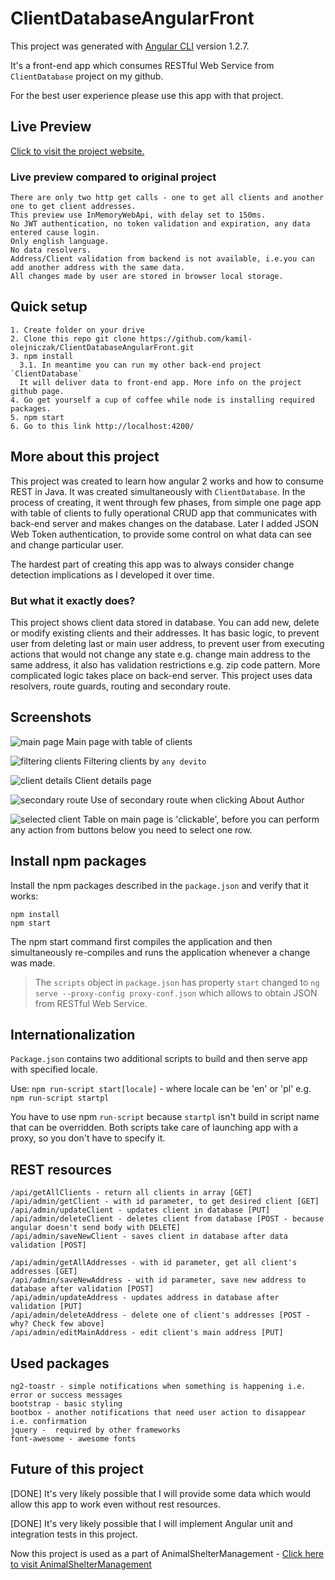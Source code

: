 # ClientDatabaseAngularFront

This project was generated with [Angular CLI](https://github.com/angular/angular-cli) version 1.2.7.

It's a front-end app which consumes RESTful Web Service from `ClientDatabase` project on my github. 

For the best user experience please use this app with that project.

## Live Preview

<p><a href="https://kamil-olejniczak.github.io/ClientDatabaseAngularFront/" target="_blank">
Click to visit the project website.</a></p>

### Live preview compared to original project

```
There are only two http get calls - one to get all clients and another one to get client addresses.
This preview use InMemoryWebApi, with delay set to 150ms.
No JWT authentication, no token validation and expiration, any data entered cause login.
Only english language.
No data resolvers.
Address/Client validation from backend is not available, i.e.you can add another address with the same data.
All changes made by user are stored in browser local storage.
```

## Quick setup

```
1. Create folder on your drive
2. Clone this repo git clone https://github.com/kamil-olejniczak/ClientDatabaseAngularFront.git
3. npm install
  3.1. In meantime you can run my other back-end project `ClientDatabase` 
  It will deliver data to front-end app. More info on the project github page.
4. Go get yourself a cup of coffee while node is installing required packages.
5. npm start
6. Go to this link http://localhost:4200/
```

## More about this project

This project was created to learn how angular 2 works and how to consume REST in Java.
It was created simultaneously with `ClientDatabase`.
In the process of creating, it went through few phases, from simple one page app with table of clients to fully operational CRUD app that communicates with back-end server and makes changes on the database. Later I added JSON Web Token authentication, to provide some control on what data can see and change particular user. 

The hardest part of creating this app was to always consider change detection implications as I developed it over time.

### But what it exactly does?

This project shows client data stored in database. You can add new, delete or modify existing clients and their addresses. It has basic logic, to prevent user from deleting last or main user address, to prevent user from executing actions that would not change any state e.g. change main address to the same address, it also has validation restrictions e.g. zip code pattern. More complicated logic takes place on back-end server. This project uses data resolvers, route guards, routing and secondary route.

## Screenshots

![main page](https://github.com/kamil-olejniczak/ClientDatabaseAngularFront/blob/screenshots/main_page.png "Main page with table of clients")
Main page with table of clients

![filtering clients](https://github.com/kamil-olejniczak/ClientDatabaseAngularFront/blob/screenshots/filter_applied.png "Filtering clients by <any devito>")
Filtering clients by `any devito`

![client details](https://github.com/kamil-olejniczak/ClientDatabaseAngularFront/blob/screenshots/client_details.png "Client details page")
Client details page

![secondary route](https://github.com/kamil-olejniczak/ClientDatabaseAngularFront/blob/screenshots/secondary_route.png "Use of secondary route when clicking About Author")
Use of secondary route when clicking About Author

![selected client](https://github.com/kamil-olejniczak/ClientDatabaseAngularFront/blob/screenshots/selected_row.png "Selected row with client data")
Table on main page is 'clickable', before you can perform any action from buttons below you need to select
one row.

## Install npm packages

Install the npm packages described in the `package.json` and verify that it works:

```
npm install
npm start
```
The npm start command first compiles the application and then simultaneously re-compiles and runs the application whenever a change was made.

> The `scripts` object in `package.json` has property `start` changed to `ng serve --proxy-config proxy-conf.json` which allows to obtain JSON from RESTful Web Service.

## Internationalization

`Package.json` contains two additional scripts to build and then serve app with specified locale.

Use:
`npm run-script start[locale]` - where locale can be 'en' or 'pl' e.g. `npm run-script startpl`

You have to use npm `run-script` because `startpl` isn't build in script name that can be overridden. Both scripts take care of launching app with a proxy, so you don't have to specify it. 

## REST resources

```
/api/getAllClients - return all clients in array [GET]
/api/admin/getClient - with id parameter, to get desired client [GET]
/api/admin/updateClient - updates client in database [PUT]
/api/admin/deleteClient - deletes client from database [POST - because angular doesn't send body with DELETE]
/api/admin/saveNewClient - saves client in database after data validation [POST]

/api/admin/getAllAddresses - with id parameter, get all client's addresses [GET]
/api/admin/saveNewAddress - with id parameter, save new address to database after validation [POST]
/api/admin/updateAddress - updates address in database after validation [PUT]
/api/admin/deleteAddress - delete one of client's addresses [POST - why? Check few above]
/api/admin/editMainAddress - edit client's main address [PUT]
```

## Used packages

```
ng2-toastr - simple notifications when something is happening i.e. error or success messages
bootstrap - basic styling
bootbox - another notifications that need user action to disappear i.e. confirmation
jquery -  required by other frameworks
font-awesome - awesome fonts
```

## Future of this project

[DONE] It's very likely possible that I will provide some data which would allow this app to work even without rest resources.

[DONE] It's very likely possible that I will implement Angular unit and integration tests in this project.

<p>Now this project is used as a part of AnimalShelterManagement - <a href="https://github.com/kamil-olejniczak/AnimalShelterManagement/" target="_blank">
Click here to visit AnimalShelterManagement</a></p>
